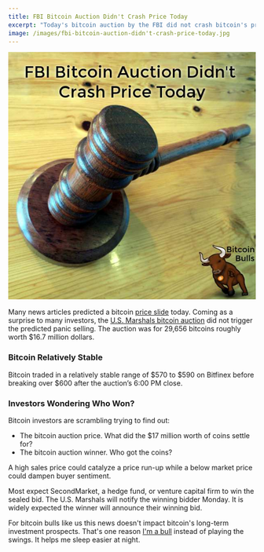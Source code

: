 ```yaml
---
title: FBI Bitcoin Auction Didn't Crash Price Today
excerpt: "Today's bitcoin auction by the FBI did not crash bitcoin's price."
image: /images/fbi-bitcoin-auction-didn't-crash-price-today.jpg
---
```


![FBI bitcoin auction didn't crash price today](/images/fbi-bitcoin-auction-didn't-crash-price-today.jpg "FBI bitcoin auction didn't crash price today")

Many news articles predicted a bitcoin [price slide](http://www.forbes.com/sites/perianneboring/2014/06/24/the-boring-bitcoin-report-week-of-june-24/) today. Coming as a surprise to many investors, the [U.S. Marshals bitcoin auction](http://www.benzinga.com/news/events/14/06/4660128/what-you-need-to-know-about-fridays-16-7-million-bitcoin-auction) did not trigger the predicted panic selling. The auction was for 29,656 bitcoins roughly worth $16.7 million dollars. 

### Bitcoin Relatively Stable

Bitcoin traded in a relatively stable range of $570 to $590 on Bitfinex before breaking over $600 after the auction’s 6:00 PM close.

### Investors Wondering Who Won?

Bitcoin investors are scrambling trying to find out:

* The bitcoin auction price. What did the $17 million worth of coins settle for?
* The bitcoin auction winner. Who got the coins?

A high sales price could catalyze a price run-up while a below market price could dampen buyer sentiment.

Most expect SecondMarket, a hedge fund, or venture capital firm to win the sealed bid. The U.S. Marshals will notify the winning bidder Monday. It is widely expected the winner will announce their winning bid.

For bitcoin bulls like us this news doesn't impact bitcoin's long-term investment prospects. That's one reason [I'm a bull](/bitcoin-investment-portfolio/) instead of playing the swings. It helps me sleep easier at night.